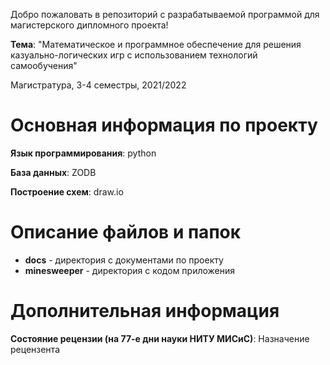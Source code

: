 Добро пожаловать в репозиторий с разрабатываемой программой для магистерского дипломного проекта!

**Тема**: "Математическое и программное обеспечение для решения казуально-логических игр с использованием технологий самообучения"

Магистратура, 3-4 семестры, 2021/2022

# Основная информация по проекту

**Язык программирования**: python

**База данных**: ZODB

**Построение схем**: draw.io

# Описание файлов и папок

- **docs** - директория с документами по проекту
- **minesweeper** - директория с кодом приложения

# Дополнительная информация

**Состояние рецензии (на 77-е дни науки НИТУ МИСиС)**: Назначение рецензента